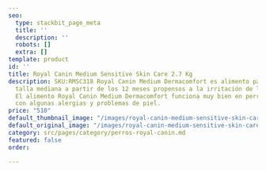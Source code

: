 ```yaml
---
seo:
  type: stackbit_page_meta
  title: ''
  description: ''
  robots: []
  extra: []
template: product
id: ''
title: Royal Canin Medium Sensitive Skin Care 2.7 Kg
description: SKU:RMSC318 Royal Canin Medium Dermacomfort es alimento para perros de
  talla mediana a partir de los 12 meses propensos a la irritación de la piel y prurito.
  El alimento Royal Canin Medium Dermacomfort funciona muy bien en perros medianos
  con algunas alergias y problemas de piel.
price: "510"
default_thumbnail_image: "/images/royal-canin-medium-sensitive-skin-care.jpg"
default_original_image: "/images/royal-canin-medium-sensitive-skin-care.jpg"
category: src/pages/category/perros-royal-canin.md
featured: false
order: 

---
```

